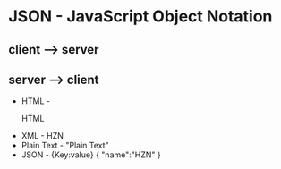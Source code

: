# JSON - JavaScript Object Notation

## client --> server
## server --> client

- HTML - <p>HTML</p>
- XML - <name>HZN</name>
- Plain Text - "Plain Text"
- JSON - {Key:value}
{
    "name":"HZN"
}